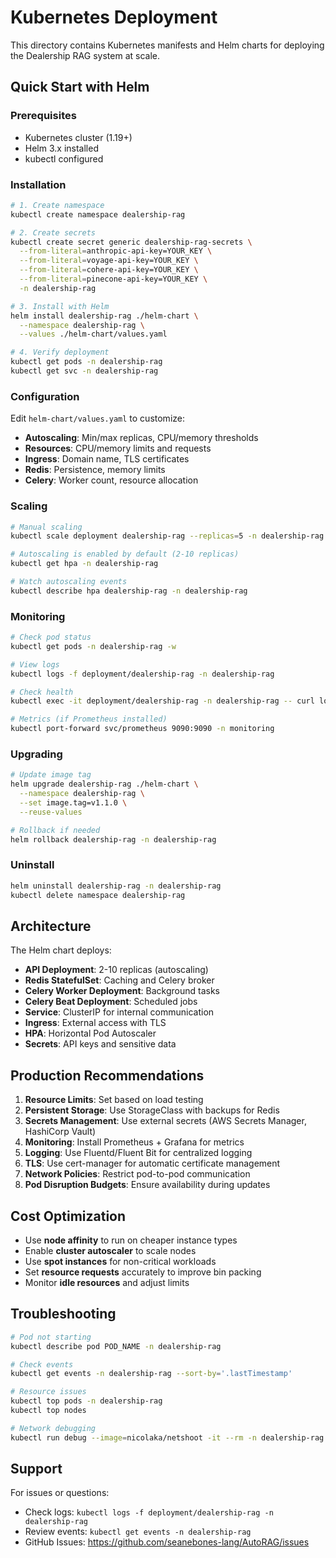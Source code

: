 # Kubernetes Deployment

This directory contains Kubernetes manifests and Helm charts for deploying the Dealership RAG system at scale.

## Quick Start with Helm

### Prerequisites
- Kubernetes cluster (1.19+)
- Helm 3.x installed
- kubectl configured

### Installation

```bash
# 1. Create namespace
kubectl create namespace dealership-rag

# 2. Create secrets
kubectl create secret generic dealership-rag-secrets \
  --from-literal=anthropic-api-key=YOUR_KEY \
  --from-literal=voyage-api-key=YOUR_KEY \
  --from-literal=cohere-api-key=YOUR_KEY \
  --from-literal=pinecone-api-key=YOUR_KEY \
  -n dealership-rag

# 3. Install with Helm
helm install dealership-rag ./helm-chart \
  --namespace dealership-rag \
  --values ./helm-chart/values.yaml

# 4. Verify deployment
kubectl get pods -n dealership-rag
kubectl get svc -n dealership-rag
```

### Configuration

Edit `helm-chart/values.yaml` to customize:
- **Autoscaling**: Min/max replicas, CPU/memory thresholds
- **Resources**: CPU/memory limits and requests
- **Ingress**: Domain name, TLS certificates
- **Redis**: Persistence, memory limits
- **Celery**: Worker count, resource allocation

### Scaling

```bash
# Manual scaling
kubectl scale deployment dealership-rag --replicas=5 -n dealership-rag

# Autoscaling is enabled by default (2-10 replicas)
kubectl get hpa -n dealership-rag

# Watch autoscaling events
kubectl describe hpa dealership-rag -n dealership-rag
```

### Monitoring

```bash
# Check pod status
kubectl get pods -n dealership-rag -w

# View logs
kubectl logs -f deployment/dealership-rag -n dealership-rag

# Check health
kubectl exec -it deployment/dealership-rag -n dealership-rag -- curl localhost:8000/api/health

# Metrics (if Prometheus installed)
kubectl port-forward svc/prometheus 9090:9090 -n monitoring
```

### Upgrading

```bash
# Update image tag
helm upgrade dealership-rag ./helm-chart \
  --namespace dealership-rag \
  --set image.tag=v1.1.0 \
  --reuse-values

# Rollback if needed
helm rollback dealership-rag -n dealership-rag
```

### Uninstall

```bash
helm uninstall dealership-rag -n dealership-rag
kubectl delete namespace dealership-rag
```

## Architecture

The Helm chart deploys:
- **API Deployment**: 2-10 replicas (autoscaling)
- **Redis StatefulSet**: Caching and Celery broker
- **Celery Worker Deployment**: Background tasks
- **Celery Beat Deployment**: Scheduled jobs
- **Service**: ClusterIP for internal communication
- **Ingress**: External access with TLS
- **HPA**: Horizontal Pod Autoscaler
- **Secrets**: API keys and sensitive data

## Production Recommendations

1. **Resource Limits**: Set based on load testing
2. **Persistent Storage**: Use StorageClass with backups for Redis
3. **Secrets Management**: Use external secrets (AWS Secrets Manager, HashiCorp Vault)
4. **Monitoring**: Install Prometheus + Grafana for metrics
5. **Logging**: Use Fluentd/Fluent Bit for centralized logging
6. **TLS**: Use cert-manager for automatic certificate management
7. **Network Policies**: Restrict pod-to-pod communication
8. **Pod Disruption Budgets**: Ensure availability during updates

## Cost Optimization

- Use **node affinity** to run on cheaper instance types
- Enable **cluster autoscaler** to scale nodes
- Use **spot instances** for non-critical workloads
- Set **resource requests** accurately to improve bin packing
- Monitor **idle resources** and adjust limits

## Troubleshooting

```bash
# Pod not starting
kubectl describe pod POD_NAME -n dealership-rag

# Check events
kubectl get events -n dealership-rag --sort-by='.lastTimestamp'

# Resource issues
kubectl top pods -n dealership-rag
kubectl top nodes

# Network debugging
kubectl run debug --image=nicolaka/netshoot -it --rm -n dealership-rag
```

## Support

For issues or questions:
- Check logs: `kubectl logs -f deployment/dealership-rag -n dealership-rag`
- Review events: `kubectl get events -n dealership-rag`
- GitHub Issues: https://github.com/seanebones-lang/AutoRAG/issues

